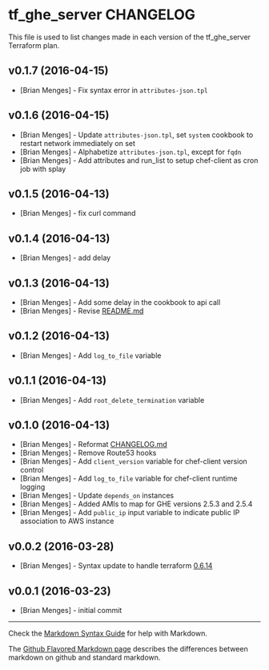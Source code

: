tf_ghe_server CHANGELOG
========================

This file is used to list changes made in each version of the tf_ghe_server Terraform plan.

v0.1.7 (2016-04-15)
-------------------
- [Brian Menges] - Fix syntax error in `attributes-json.tpl`

v0.1.6 (2016-04-15)
-------------------
- [Brian Menges] - Update `attributes-json.tpl`, set `system` cookbook to restart network immediately on set
- [Brian Menges] - Alphabetize `attributes-json.tpl`, except for `fqdn`
- [Brian Menges] - Add attributes and run_list to setup chef-client as cron job with splay

v0.1.5 (2016-04-13)
-------------------
- [Brian Menges] - fix curl command

v0.1.4 (2016-04-13)
-------------------
- [Brian Menges] - add delay

v0.1.3 (2016-04-13)
-------------------
- [Brian Menges] - Add some delay in the cookbook to api call
- [Brian Menges] - Revise [README.md](README.md)

v0.1.2 (2016-04-13)
-------------------
- [Brian Menges] - Add `log_to_file` variable

v0.1.1 (2016-04-13)
-------------------
- [Brian Menges] - Add `root_delete_termination` variable

v0.1.0 (2016-04-13)
-------------------
- [Brian Menges] - Reformat [CHANGELOG.md](CHANGELOG.md)
- [Brian Menges] - Remove Route53 hooks
- [Brian Menges] - Add `client_version` variable for chef-client version control
- [Brian Menges] - Add `log_to_file` variable for chef-client runtime logging
- [Brian Menges] - Update `depends_on` instances
- [Brian Menges] - Added AMIs to map for GHE versions 2.5.3 and 2.5.4
- [Brian Menges] - Add `public_ip` input variable to indicate public IP association to AWS instance

v0.0.2 (2016-03-28)
-------------------
- [Brian Menges] - Syntax update to handle terraform [0.6.14](https://github.com/hashicorp/terraform/blob/master/CHANGELOG.md#0614-march-21-2016)

v0.0.1 (2016-03-23)
-------------------
- [Brian Menges] - initial commit

- - -
Check the [Markdown Syntax Guide](http://daringfireball.net/projects/markdown/syntax) for help with Markdown.

The [Github Flavored Markdown page](http://github.github.com/github-flavored-markdown/) describes the differences between markdown on github and standard markdown.
